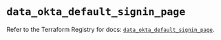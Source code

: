 # `data_okta_default_signin_page`

Refer to the Terraform Registry for docs: [`data_okta_default_signin_page`](https://registry.terraform.io/providers/okta/okta/4.14.1/docs/data-sources/default_signin_page).

